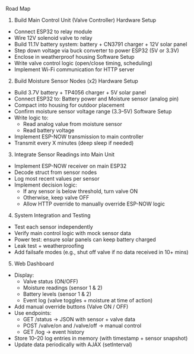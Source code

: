 Road Map

1. Build Main Control Unit (Valve Controller)
 Hardware Setup
 - Connect ESP32 to relay module
 - Wire 12V solenoid valve to relay
 - Build 11.1V battery system: battery + CN3791 charger + 12V solar panel
 - Step down voltage via buck converter to power ESP32 (5V or 3.3V)
 - Enclose in weatherproof housing
 Software Setup
 - Write valve control logic (open/close timing, scheduling)
 - Implement Wi-Fi communication for HTTP server

2. Build Moisture Sensor Nodes (x2)
 Hardware Setup
 - Build 3.7V battery + TP4056 charger + 5V solar panel
 - Connect ESP32 to: Battery power and Moisture sensor (analog pin)
 - Compact into housing for outdoor placement
 - Confirm moisture sensor voltage range (3.3–5V)
 Software Setup
 - Write logic to:
    - Read analog value from moisture sensor
    - Read battery voltage
 - Implement ESP-NOW transmission to main controller
 - Transmit every X minutes (deep sleep if needed)

3. Integrate Sensor Readings into Main Unit
 - Implement ESP-NOW receiver on main ESP32
 - Decode struct from sensor nodes
 - Log most recent values per sensor
 - Implement decision logic:
    - If any sensor is below threshold, turn valve ON
    - Otherwise, keep valve OFF
    - Allow HTTP override to manually override ESP-NOW logic

4. System Integration and Testing
 - Test each sensor independently
 - Verify main control logic with mock sensor data
 - Power test: ensure solar panels can keep battery charged
 - Leak test + weatherproofing
 - Add failsafe modes (e.g., shut off valve if no data received in 10+ mins)

5. Web Dashboard
 - Display:
    - Valve status (ON/OFF)
    - Moisture readings (sensor 1 & 2)
    - Battery levels (sensor 1 & 2)
    - Event log (valve toggles + moisture at time of action)
 - Add manual override buttons (Valve ON / OFF)
 - Use endpoints:
    - GET /status → JSON with sensor + valve data
    - POST /valve/on and /valve/off → manual control
    - GET /log → event history
 - Store 10–20 log entries in memory (with timestamp + sensor snapshot)
 - Update data periodically with AJAX (setInterval)

